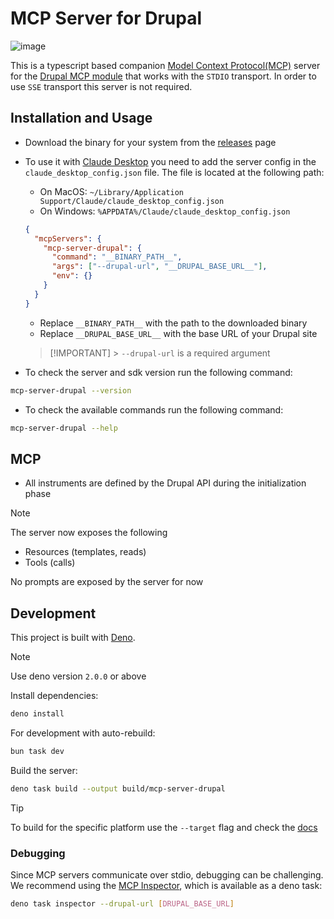 # MCP Server for Drupal

![image](https://github.com/user-attachments/assets/3fc18e9b-acd6-4490-8f43-504d812354dc)

This is a typescript based companion
[Model Context Protocol(MCP)](https://modelcontextprotocol.io/introduction)
server for the [Drupal MCP module](https://www.drupal.org/project/mcp) that
works with the `STDIO` transport. In order to use `SSE` transport this server is
not required.

## Installation and Usage

- Download the binary for your system from the
  [releases](https://github.com/Omedia/mcp-server-drupal/releases) page

- To use it with [Claude Desktop](https://claude.ai/download) you need to add
  the server config in the `claude_desktop_config.json` file. The file is
  located at the following path:

  - On MacOS: `~/Library/Application Support/Claude/claude_desktop_config.json`
  - On Windows: `%APPDATA%/Claude/claude_desktop_config.json`

  ```json
  {
    "mcpServers": {
      "mcp-server-drupal": {
        "command": "__BINARY_PATH__",
        "args": ["--drupal-url", "__DRUPAL_BASE_URL__"],
        "env": {}
      }
    }
  }
  ```

  - Replace `__BINARY_PATH__` with the path to the downloaded binary
  - Replace `__DRUPAL_BASE_URL__` with the base URL of your Drupal site

  > [!IMPORTANT] > `--drupal-url` is a required argument

- To check the server and sdk version run the following command:

```bash
mcp-server-drupal --version
```

- To check the available commands run the following command:

```bash
mcp-server-drupal --help
```

## MCP

- All instruments are defined by the Drupal API during the initialization phase

> [!NOTE]
> The server now exposes the following
>
> - Resources (templates, reads)
> - Tools (calls)
>
> No prompts are exposed by the server for now

## Development

This project is built with [Deno](https://deno.land/).

> [!NOTE]
> Use deno version `2.0.0` or above

Install dependencies:

```bash
deno install
```

For development with auto-rebuild:

```bash
bun task dev
```

Build the server:

```bash
deno task build --output build/mcp-server-drupal
```

> [!TIP]
> To build for the specific platform use the `--target` flag and check the
> [docs](https://docs.deno.com/runtime/reference/cli/compile/#supported-targets)

### Debugging

Since MCP servers communicate over stdio, debugging can be challenging. We
recommend using the
[MCP Inspector](https://github.com/modelcontextprotocol/inspector), which is
available as a deno task:

```bash
deno task inspector --drupal-url [DRUPAL_BASE_URL]
```

